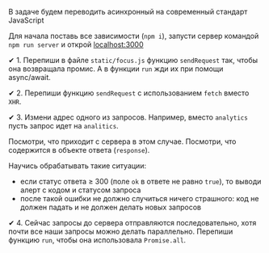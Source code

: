 В задаче будем переводить асинхронный на современный стандарт JavaScript

Для начала поставь все зависимости (`npm i`), запусти сервер командой `npm run server` и открой [localhost:3000](http://localhost:3000)

 ✔ 1. Перепиши в файле `static/focus.js` функцию `sendRequest` так, чтобы она возвращала промис. А в функции `run` жди их при помощи async/await.

✔ 2. Перепиши функцию `sendRequest` с использованием `fetch` вместо `XHR`.

✔ 3. Измени адрес одного из запросов. Например, вместо `analytics` пусть запрос идет на `analitics`.

Посмотри, что приходит с сервера в этом случае. Посмотри, что содержится в объекте ответа (`response`).

Научись обрабатывать такие ситуации:

-   если статус ответа ≥ 300 (поле `ok` в ответе не равно `true`), то выводи алерт с кодом и статусом запроса
-   после такой ошибки не должно случиться ничего страшного: код не должен падать и не должен делать новых запросов

✔ 4. Сейчас запросы до сервера отправляются последовательно, хотя почти все наши запросы можно делать параллельно. Перепиши функцию `run`, чтобы она использовала `Promise.all`.
